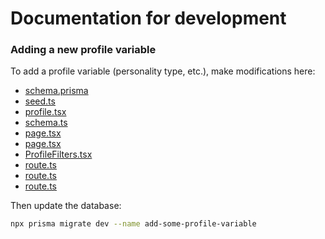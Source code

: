 # Documentation for development

### Adding a new profile variable

To add a profile variable (personality type, etc.), make modifications here:

* [schema.prisma](../prisma/schema.prisma)
* [seed.ts](../prisma/seed.ts)
* [profile.tsx](../lib/client/profile.tsx)
* [schema.ts](../lib/client/schema.ts)
* [page.tsx](../app/complete-profile/page.tsx)
* [page.tsx](../app/profiles/page.tsx)
* [ProfileFilters.tsx](../app/profiles/ProfileFilters.tsx)
* [route.ts](../app/api/profiles/route.ts)
* [route.ts](../app/api/profiles/%5Bid%5D/route.ts)
* [route.ts](../app/api/user/update-profile/route.ts)

Then update the database:

```bash
npx prisma migrate dev --name add-some-profile-variable
```